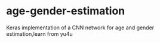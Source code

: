 # age-gender-estimation
Keras implementation of a CNN network for age and gender estimation,learn from yu4u

